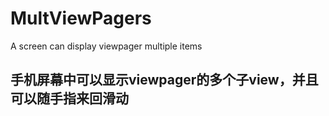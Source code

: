 # MultViewPagers
A screen can display viewpager multiple items

手机屏幕中可以显示viewpager的多个子view，并且可以随手指来回滑动
--------------
